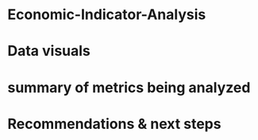 # Economic-Indicator-Analysis

# Data visuals

# summary of metrics being analyzed

# Recommendations & next steps


